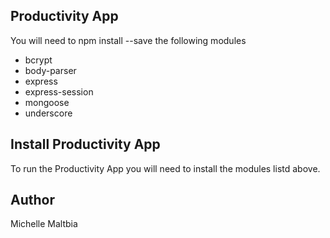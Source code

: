 ## Productivity App
You will need to npm install --save the following modules
- bcrypt
- body-parser
- express
- express-session
- mongoose
- underscore

## Install Productivity App
To run the Productivity App you will need to install the modules listd above. 

## Author
Michelle Maltbia